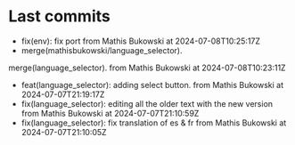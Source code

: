 # Last commits

- fix(env): fix port from Mathis Bukowski at 2024-07-08T10:25:17Z
- merge(mathisbukowski/language_selector).

merge(language_selector). from Mathis Bukowski at 2024-07-08T10:23:11Z
- feat(language_selector): adding select button. from Mathis Bukowski at 2024-07-07T21:19:17Z
- fix(language_selector): editing all the older text with the new version from Mathis Bukowski at 2024-07-07T21:10:59Z
- fix(language_selector): fix translation of es & fr from Mathis Bukowski at 2024-07-07T21:10:05Z
